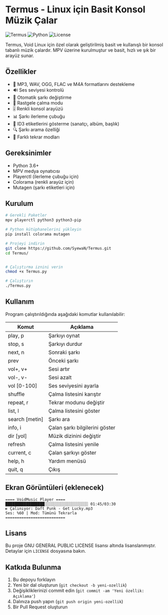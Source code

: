 # Termus - Linux için Basit Konsol Müzik Çalar

![Termus](https://img.shields.io/badge/VoidMusic-v1.0-blue)
![Python](https://img.shields.io/badge/Python-3.6+-blue)
![License](https://img.shields.io/badge/license-MIT-green)

Termus, Void Linux için özel olarak geliştirilmiş basit ve kullanışlı bir konsol tabanlı müzik çalardır. MPV üzerine kurulmuştur ve basit, hızlı ve şık bir arayüz sunar.

## Özellikler

- 🎵 MP3, WAV, OGG, FLAC ve M4A formatlarını destekleme
- 🔊 Ses seviyesi kontrolü
- 🔄 Otomatik şarkı değiştirme
- 🔀 Rastgele çalma modu
- 🎚️ Renkli konsol arayüzü
- 📊 Şarkı ilerleme çubuğu
- 📝 ID3 etiketlerini gösterme (sanatçı, albüm, başlık)
- 🔍 Şarkı arama özelliği
- 🔁 Farklı tekrar modları

## Gereksinimler

- Python 3.6+
- MPV medya oynatıcısı
- Playerctl (ilerleme çubuğu için)
- Colorama (renkli arayüz için)
- Mutagen (şarkı etiketleri için)

## Kurulum

```bash
# Gerekli Paketler
mpv playerctl python3 python3-pip

# Python kütüphanelerini yükleyin
pip install colorama mutagen

# Projeyi indirin
git clone https://github.com/SyewaN/Termus.git
cd Termus/


# Çalıştırma iznini verin
chmod +x Termus.py

# Çalıştırın
./Termus.py
```

## Kullanım

Program çalıştırıldığında aşağıdaki komutlar kullanılabilir:

| Komut        | Açıklama                                |
|--------------|----------------------------------------|
| play, p      | Şarkıyı oynat                          |
| stop, s      | Şarkıyı durdur                         |
| next, n      | Sonraki şarkı                          |
| prev         | Önceki şarkı                           |
| vol+, v+     | Sesi artır                             |
| vol-, v-     | Sesi azalt                             |
| vol [0-100]  | Ses seviyesini ayarla                  |
| shuffle      | Çalma listesini karıştır               |
| repeat, r    | Tekrar modunu değiştir                 |
| list, l      | Çalma listesini göster                 |
| search [metin] | Şarkı ara                            |
| info, i      | Çalan şarkı bilgilerini göster         |
| dir [yol]    | Müzik dizinini değiştir                |
| refresh      | Çalma listesini yenile                 |
| current, c   | Çalan şarkıyı göster                   |
| help, h      | Yardım menüsü                          |
| quit, q      | Çıkış                                  |

## Ekran Görüntüleri (eklenecek)

```
==== VoidMusic Player ====
█████████████████░░░░░░░░░░░░░░░░░░░ 01:45/03:30
► Çalınıyor: Daft Punk - Get Lucky.mp3
Ses: %60 | Mod: Tümünü Tekrarla
==========================
```

## Lisans

Bu proje GNU GENERAL PUBLIC LICENSE lisansı altında lisanslanmıştır. Detaylar için `LICENSE` dosyasına bakın.

## Katkıda Bulunma

1. Bu depoyu forklayın
2. Yeni bir dal oluşturun (`git checkout -b yeni-ozellik`)
3. Değişikliklerinizi commit edin (`git commit -am 'Yeni özellik: Açıklama'`)
4. Dalınıza push yapın (`git push origin yeni-ozellik`)
5. Bir Pull Request oluşturun
